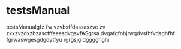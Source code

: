 # testsManual 
testsManualgfz fw vzvbsffdassaszvc
zv
zxxzvzdxzbzascfffeeesdvgsvfASgrsa
dvgafgfnhjrwgdvsfhfvdsghfhf
fgrwaswgesgdgdytfyu
rgrgsjg
dgggghghj
